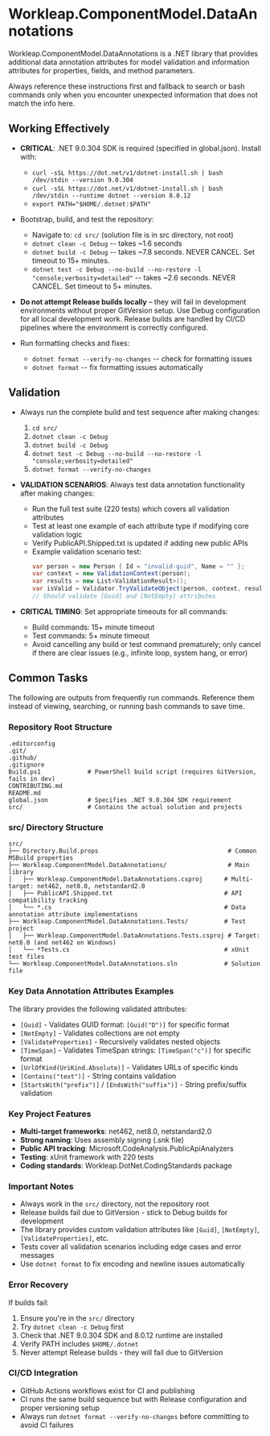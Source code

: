 # Workleap.ComponentModel.DataAnnotations

Workleap.ComponentModel.DataAnnotations is a .NET library that provides additional data annotation attributes for model validation and information attributes for properties, fields, and method parameters.

Always reference these instructions first and fallback to search or bash commands only when you encounter unexpected information that does not match the info here.

## Working Effectively

- **CRITICAL**: .NET 9.0.304 SDK is required (specified in global.json). Install with:
  - `curl -sSL https://dot.net/v1/dotnet-install.sh | bash /dev/stdin --version 9.0.304`
  - `curl -sSL https://dot.net/v1/dotnet-install.sh | bash /dev/stdin --runtime dotnet --version 8.0.12`
  - `export PATH="$HOME/.dotnet:$PATH"`

- Bootstrap, build, and test the repository:
  - Navigate to: `cd src/` (solution file is in src directory, not root)
  - `dotnet clean -c Debug` -- takes ~1.6 seconds
  - `dotnet build -c Debug` -- takes ~7.8 seconds. NEVER CANCEL. Set timeout to 15+ minutes.
  - `dotnet test -c Debug --no-build --no-restore -l "console;verbosity=detailed"` -- takes ~2.6 seconds. NEVER CANCEL. Set timeout to 5+ minutes.

- **Do not attempt Release builds locally** – they will fail in development environments without proper GitVersion setup. Use Debug configuration for all local development work. Release builds are handled by CI/CD pipelines where the environment is correctly configured.

- Run formatting checks and fixes:
  - `dotnet format --verify-no-changes` -- check for formatting issues
  - `dotnet format` -- fix formatting issues automatically

## Validation

- Always run the complete build and test sequence after making changes:
  1. `cd src/`
  2. `dotnet clean -c Debug`
  3. `dotnet build -c Debug`
  4. `dotnet test -c Debug --no-build --no-restore -l "console;verbosity=detailed"`
  5. `dotnet format --verify-no-changes`

- **VALIDATION SCENARIOS**: Always test data annotation functionality after making changes:
  - Run the full test suite (220 tests) which covers all validation attributes
  - Test at least one example of each attribute type if modifying core validation logic
  - Verify PublicAPI.Shipped.txt is updated if adding new public APIs
  - Example validation scenario test:
    ```csharp
    var person = new Person { Id = "invalid-guid", Name = "" };
    var context = new ValidationContext(person);
    var results = new List<ValidationResult>();
    var isValid = Validator.TryValidateObject(person, context, results, validateAllProperties: true);
    // Should validate [Guid] and [NotEmpty] attributes
    ```

- **CRITICAL TIMING**: Set appropriate timeouts for all commands:
  - Build commands: 15+ minute timeout
  - Test commands: 5+ minute timeout
  - Avoid cancelling any build or test command prematurely; only cancel if there are clear issues (e.g., infinite loop, system hang, or error)

## Common Tasks

The following are outputs from frequently run commands. Reference them instead of viewing, searching, or running bash commands to save time.

### Repository Root Structure
```
.editorconfig
.git/
.github/
.gitignore
Build.ps1             # PowerShell build script (requires GitVersion, fails in dev)
CONTRIBUTING.md
README.md
global.json           # Specifies .NET 9.0.304 SDK requirement
src/                  # Contains the actual solution and projects
```

### src/ Directory Structure
```
src/
├── Directory.Build.props                                    # Common MSBuild properties
├── Workleap.ComponentModel.DataAnnotations/                 # Main library
│   ├── Workleap.ComponentModel.DataAnnotations.csproj      # Multi-target: net462, net8.0, netstandard2.0
│   ├── PublicAPI.Shipped.txt                               # API compatibility tracking
│   └── *.cs                                                # Data annotation attribute implementations
├── Workleap.ComponentModel.DataAnnotations.Tests/          # Test project
│   ├── Workleap.ComponentModel.DataAnnotations.Tests.csproj # Target: net8.0 (and net462 on Windows)
│   └── *Tests.cs                                           # xUnit test files
└── Workleap.ComponentModel.DataAnnotations.sln             # Solution file
```

### Key Data Annotation Attributes Examples
The library provides the following validated attributes:
- `[Guid]` - Validates GUID format: `[Guid("D")]` for specific format
- `[NotEmpty]` - Validates collections are not empty  
- `[ValidateProperties]` - Recursively validates nested objects
- `[TimeSpan]` - Validates TimeSpan strings: `[TimeSpan("c")]` for specific format
- `[UrlOfKind(UriKind.Absolute)]` - Validates URLs of specific kinds
- `[Contains("text")]` - String contains validation
- `[StartsWith("prefix")]` / `[EndsWith("suffix")]` - String prefix/suffix validation

### Key Project Features
- **Multi-target frameworks**: net462, net8.0, netstandard2.0
- **Strong naming**: Uses assembly signing (.snk file)
- **Public API tracking**: Microsoft.CodeAnalysis.PublicApiAnalyzers
- **Testing**: xUnit framework with 220 tests
- **Coding standards**: Workleap.DotNet.CodingStandards package

### Important Notes
- Always work in the `src/` directory, not the repository root
- Release builds fail due to GitVersion - stick to Debug builds for development
- The library provides custom validation attributes like `[Guid]`, `[NotEmpty]`, `[ValidateProperties]`, etc.
- Tests cover all validation scenarios including edge cases and error messages
- Use `dotnet format` to fix encoding and newline issues automatically

### Error Recovery
If builds fail:
1. Ensure you're in the `src/` directory
2. Try `dotnet clean -c Debug` first
3. Check that .NET 9.0.304 SDK and 8.0.12 runtime are installed
4. Verify PATH includes `$HOME/.dotnet`
5. Never attempt Release builds - they will fail due to GitVersion

### CI/CD Integration
- GitHub Actions workflows exist for CI and publishing
- CI runs the same build sequence but with Release configuration and proper versioning setup
- Always run `dotnet format --verify-no-changes` before committing to avoid CI failures